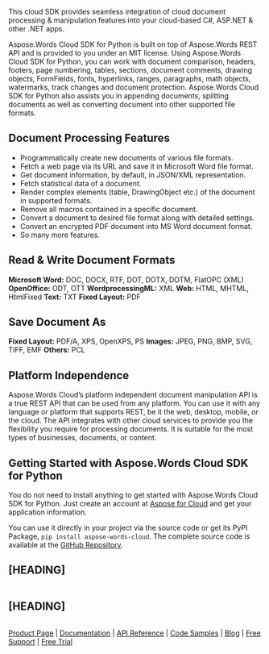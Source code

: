 This cloud SDK provides seamless integration of cloud document processing & manipulation features into your cloud-based C#, ASP.NET & other .NET apps.

Aspose.Words Cloud SDK for Python is built on top of Aspose.Words REST API and is provided to you under an MIT license. Using Aspose.Words Cloud SDK for Python, you can work with document comparison, headers, footers, page numbering, tables, sections, document comments, drawing objects, FormFields, fonts, hyperlinks, ranges, paragraphs, math objects, watermarks, track changes and document protection. Aspose.Words Cloud SDK for Python also assists you in appending documents, splitting documents as well as converting document into other supported file formats.

## Document Processing Features

- Programmatically create new documents of various file formats.
- Fetch a web page via its URL and save it in Microsoft Word file format.
- Get document information, by default, in JSON/XML representation.
- Fetch statistical data of a document.
- Render complex elements (table, DrawingObject etc.) of the document in supported formats.
- Remove all macros contained in a specific document.
- Convert a document to desired file format along with detailed settings.
- Convert an encrypted PDF document into MS Word document format.
- So many more features.

## Read & Write Document Formats

**Microsoft Word:** DOC, DOCX, RTF, DOT, DOTX, DOTM, FlatOPC (XML)
**OpenOffice:** ODT, OTT
**WordprocessingML:** XML
**Web:** HTML, MHTML, HtmlFixed
**Text:** TXT
**Fixed Layout:** PDF

## Save Document As

**Fixed Layout:** PDF/A, XPS, OpenXPS, PS
**Images:** JPEG, PNG, BMP, SVG, TIFF, EMF
**Others:** PCL

## Platform Independence

Aspose.Words Cloud’s platform independent document manipulation API is a true REST API that can be used from any platform. You can use it with any language or platform that supports REST, be it the web, desktop, mobile, or the cloud. The API integrates with other cloud services to provide you the flexibility you require for processing documents. It is suitable for the most types of businesses, documents, or content.

## Getting Started with Aspose.Words Cloud SDK for Python

You do not need to install anything to get started with Aspose.Words Cloud SDK for Python. Just create an account at [Aspose for Cloud](https://dashboard.aspose.cloud/#/apps) and get your application information.

You can use it directly in your project via the source code or get its PyPI Package, `pip install aspose-words-cloud`. The complete source code is available at the [GitHub Repository](https://github.com/aspose-words-cloud/aspose-words-cloud-python).

## [HEADING]

```python

```

## [HEADING]

```python

```

[Product Page](https://products.aspose.cloud/words/net) | [Documentation](https://docs.aspose.cloud/display/wordscloud/Home) | [API Reference](https://apireference.aspose.cloud/words/) | [Code Samples](https://github.com/aspose-words-cloud/aspose-words-cloud-dotnet) | [Blog](https://blog.aspose.cloud/category/words/) | [Free Support](https://forum.aspose.cloud/c/words) | [Free Trial](https://dashboard.aspose.cloud/#/apps)